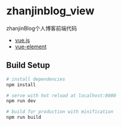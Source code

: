 # zhanjinblog_view

zhanjinBlog个人博客前端代码

+ [vue.js](https://cn.vuejs.org/)
+ [vue-element](https://element.eleme.cn/#/zh-CN)

## Build Setup

``` bash
# install dependencies
npm install

# serve with hot reload at localhost:8080
npm run dev

# build for production with minification
npm run build

```
